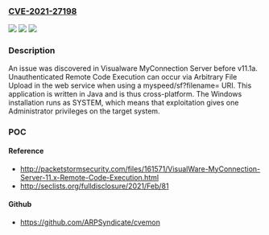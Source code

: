 ### [CVE-2021-27198](https://cve.mitre.org/cgi-bin/cvename.cgi?name=CVE-2021-27198)
![](https://img.shields.io/static/v1?label=Product&message=n%2Fa&color=blue)
![](https://img.shields.io/static/v1?label=Version&message=n%2Fa&color=blue)
![](https://img.shields.io/static/v1?label=Vulnerability&message=n%2Fa&color=brighgreen)

### Description

An issue was discovered in Visualware MyConnection Server before v11.1a. Unauthenticated Remote Code Execution can occur via Arbitrary File Upload in the web service when using a myspeed/sf?filename= URI. This application is written in Java and is thus cross-platform. The Windows installation runs as SYSTEM, which means that exploitation gives one Administrator privileges on the target system.

### POC

#### Reference
- http://packetstormsecurity.com/files/161571/VisualWare-MyConnection-Server-11.x-Remote-Code-Execution.html
- http://seclists.org/fulldisclosure/2021/Feb/81

#### Github
- https://github.com/ARPSyndicate/cvemon


